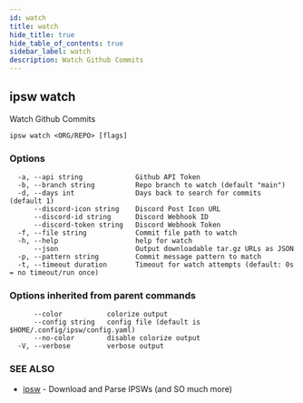 ```yaml
---
id: watch
title: watch
hide_title: true
hide_table_of_contents: true
sidebar_label: watch
description: Watch Github Commits
---
```

## ipsw watch

Watch Github Commits

```
ipsw watch <ORG/REPO> [flags]
```

### Options

```
  -a, --api string             Github API Token
  -b, --branch string          Repo branch to watch (default "main")
  -d, --days int               Days back to search for commits (default 1)
      --discord-icon string    Discord Post Icon URL
      --discord-id string      Discord Webhook ID
      --discord-token string   Discord Webhook Token
  -f, --file string            Commit file path to watch
  -h, --help                   help for watch
      --json                   Output downloadable tar.gz URLs as JSON
  -p, --pattern string         Commit message pattern to match
  -t, --timeout duration       Timeout for watch attempts (default: 0s = no timeout/run once)
```

### Options inherited from parent commands

```
      --color           colorize output
      --config string   config file (default is $HOME/.config/ipsw/config.yaml)
      --no-color        disable colorize output
  -V, --verbose         verbose output
```

### SEE ALSO

* [ipsw](/docs/cli/ipsw)	 - Download and Parse IPSWs (and SO much more)

